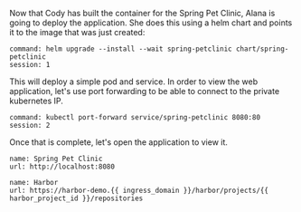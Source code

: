 Now that Cody has built the container for the Spring Pet Clinic, Alana is going to deploy the application.  She does this using a helm chart and points it to the image that was just created:


```terminal:execute
command: helm upgrade --install --wait spring-petclinic chart/spring-petclinic
session: 1
```

This will deploy a simple pod and service.  In order to view the web application, let's use port forwarding to be able to connect to the private kubernetes IP.

```terminal:execute
command: kubectl port-forward service/spring-petclinic 8080:80
session: 2
```

Once that is complete, let's open the application to view it.

```dashboard:open-url
name: Spring Pet Clinic
url: http://localhost:8080
```

```dashboard:create-dashboard
name: Harbor
url: https://harbor-demo.{{ ingress_domain }}/harbor/projects/{{ harbor_project_id }}/repositories
```